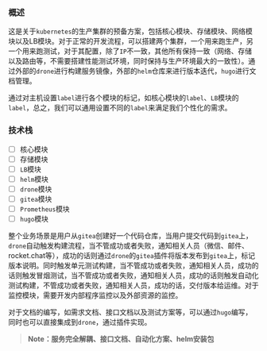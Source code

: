 ### 概述

这是关于`kubernetes`的生产集群的预备方案，包括核心模块、存储模块、网络模块以及LB模块。对于正常的开发流程，可以搭建两个集群，一个用来跑生产，另一个用来跑测试，对于其配置，除了`IP`不一致，其他所有保持一致（网络、存储以及路由等，不需要搭建性能测试环境，同时保持与生产环境最大的一致性）。通过外部的`drone`进行构建服务镜像，外部的`helm`仓库来进行版本迭代，`hugo`进行文档管理。

通过对主机设置`label`进行各个模块的标记，如核心模块的`label`、`LB`模块的`label`，总之，我们可以通用设置不同的`label`来满足我们个性化的需求。

### 技术栈

- [ ] 核心模块
- [ ] 存储模块
- [ ] `LB`模块
- [ ] `helm`模块
- [ ] `drone`模块
- [ ] `gitea`模块
- [ ] `Prometheus`模块
- [ ] `hugo`模块

整个业务场景是用户从`gitea`创建好一个代码仓库，当用户提交代码到`gitea`上，`drone`自动触发构建流程，当不管成功或者失败，通知相关人员（微信、邮件、rocket.chat等），成功的话则通过`drone`的`gitea`插件将版本发布到`gitea`上，标记版本说明。同时触发单元测试构建，当不管成功或者失败，通知相关人员，成功的话则触发冒烟测试，当不管成功或者失败，通知相关人员，成功的话则触发自动化测试构建，不管成功或者失败，通知相关人员，成功的话，交付版本给运维。对于监控模块，需要开发内部程序监控以及外部资源的监控。

对于文档的编写，如需求文档、接口文档以及测试方案等，可以通过`hugo`编写，同时也可以直接集成到`drone`，通过插件实现。

> **Note：服务完全解耦、接口文档、自动化方案、helm安装包**

